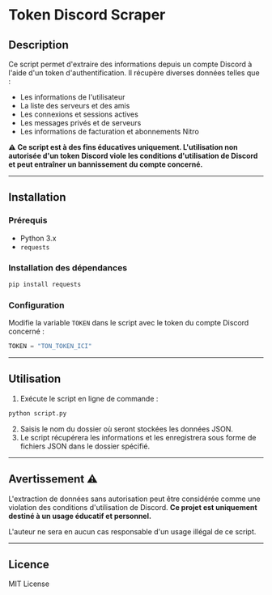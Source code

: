 # Token Discord Scraper

## Description
Ce script permet d'extraire des informations depuis un compte Discord à l'aide d'un token d'authentification. Il récupère diverses données telles que :

- Les informations de l'utilisateur
- La liste des serveurs et des amis
- Les connexions et sessions actives
- Les messages privés et de serveurs
- Les informations de facturation et abonnements Nitro

**⚠️ Ce script est à des fins éducatives uniquement. L'utilisation non autorisée d'un token Discord viole les conditions d'utilisation de Discord et peut entraîner un bannissement du compte concerné.**

---

## Installation
### Prérequis
- Python 3.x
- `requests`

### Installation des dépendances
```bash
pip install requests
```

### Configuration
Modifie la variable `TOKEN` dans le script avec le token du compte Discord concerné :
```python
TOKEN = "TON_TOKEN_ICI"
```

---

## Utilisation
1. Exécute le script en ligne de commande :
```bash
python script.py
```
2. Saisis le nom du dossier où seront stockées les données JSON.
3. Le script récupérera les informations et les enregistrera sous forme de fichiers JSON dans le dossier spécifié.

---

## Avertissement ⚠️
L'extraction de données sans autorisation peut être considérée comme une violation des conditions d'utilisation de Discord. **Ce projet est uniquement destiné à un usage éducatif et personnel.**

L'auteur ne sera en aucun cas responsable d'un usage illégal de ce script.

---

## Licence
MIT License


